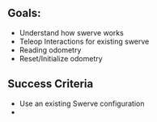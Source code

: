
## Goals: 
- Understand how swerve works
- Teleop Interactions for existing swerve
- Reading odometry
- Reset/Initialize odometry 

## Success Criteria
- Use an existing Swerve configuration
- 